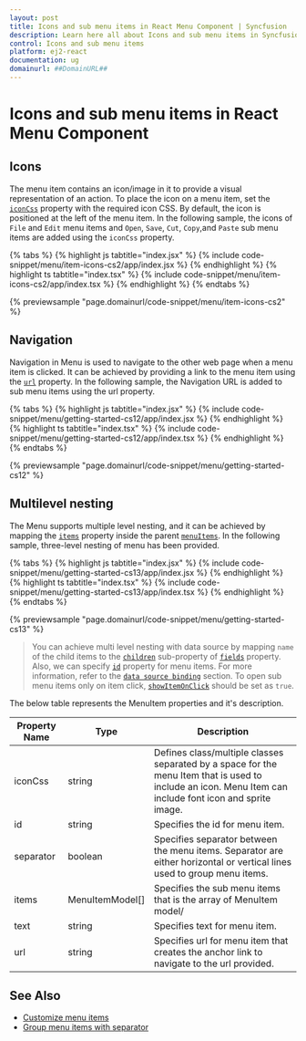 ```yaml
---
layout: post
title: Icons and sub menu items in React Menu Component | Syncfusion
description: Learn here all about Icons and sub menu items in Syncfusion React Menu Component of Syncfusion Essential JS 2 and more.
control: Icons and sub menu items 
platform: ej2-react
documentation: ug
domainurl: ##DomainURL##
---
```


# Icons and sub menu items in React Menu Component

## Icons

The menu item contains an icon/image in it to provide a visual representation of an action. To place the icon on a menu item, set the [`iconCss`](https://ej2.syncfusion.com/react/documentation/api/menu/menuItemModel/#iconcss) property with the required icon CSS. By default, the icon is positioned at the left of the menu item. In the following sample, the icons of `File` and `Edit` menu items and `Open`, `Save`, `Cut`, `Copy`,and `Paste` sub menu items are added using the `iconCss` property.

{% tabs %}
{% highlight js tabtitle="index.jsx" %}
{% include code-snippet/menu/item-icons-cs2/app/index.jsx %}
{% endhighlight %}
{% highlight ts tabtitle="index.tsx" %}
{% include code-snippet/menu/item-icons-cs2/app/index.tsx %}
{% endhighlight %}
{% endtabs %}

 {% previewsample "page.domainurl/code-snippet/menu/item-icons-cs2" %}

## Navigation

Navigation in Menu is used to navigate to the other web page when a menu item is clicked. It can be achieved by providing a link to the menu item using the [`url`](https://ej2.syncfusion.com/react/documentation/api/menu/menuItemModel/#url) property. In the following sample, the Navigation URL is added to sub menu items using the url property.

{% tabs %}
{% highlight js tabtitle="index.jsx" %}
{% include code-snippet/menu/getting-started-cs12/app/index.jsx %}
{% endhighlight %}
{% highlight ts tabtitle="index.tsx" %}
{% include code-snippet/menu/getting-started-cs12/app/index.tsx %}
{% endhighlight %}
{% endtabs %}

 {% previewsample "page.domainurl/code-snippet/menu/getting-started-cs12" %}

## Multilevel nesting

The Menu supports multiple level nesting, and it can be achieved by mapping the [`items`](https://ej2.syncfusion.com/react/documentation/api/menu/menuItemModel/#items) property inside the parent [`menuItems`](https://ej2.syncfusion.com/react/documentation/api/menu/#items). In the following sample, three-level nesting of menu has been provided.

{% tabs %}
{% highlight js tabtitle="index.jsx" %}
{% include code-snippet/menu/getting-started-cs13/app/index.jsx %}
{% endhighlight %}
{% highlight ts tabtitle="index.tsx" %}
{% include code-snippet/menu/getting-started-cs13/app/index.tsx %}
{% endhighlight %}
{% endtabs %}

 {% previewsample "page.domainurl/code-snippet/menu/getting-started-cs13" %}

> You can achieve multi level nesting with data source by mapping `name` of the child items to the [`children`](https://ej2.syncfusion.com/react/documentation/api/menu/fieldSettingsModel/#children) sub-property of [`fields`](https://ej2.syncfusion.com/react/documentation/api/menu/fieldSettingsModel) property. Also, we can specify [`id`](https://ej2.syncfusion.com/react/documentation/api/menu/menuItemModel/#id) property for menu items. For more information, refer to the [`data source binding`](./data-source-binding-and-custom-menu-items#data-binding) section. To open sub menu items only on item click, [`showItemOnClick`](https://ej2.syncfusion.com/react/documentation/api/menu/#showitemonclick) should be set as `true`.

The below table represents the MenuItem properties and it's description.

Property Name | Type | Description
-----|----- | -----
|iconCss|string|Defines class/multiple classes separated by a space for the menu Item that is used to include an icon. Menu Item can include font icon and sprite image.
|id|string|Specifies the id for menu item.
|separator|boolean|Specifies separator between the menu items. Separator are either horizontal or vertical lines used to group menu items.
|items|MenuItemModel[]|Specifies the sub menu items that is the array of MenuItem model/
|text|string|Specifies text for menu item.
|url|string|Specifies url for menu item that creates the anchor link to navigate to the url provided.

## See Also

* [Customize menu items](./how-to/customize-menu-items)
* [Group menu items with separator](./getting-started#group-menu-items-with-separator)